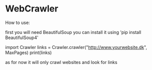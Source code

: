 # WebCrawler

How to use:

first you will need BeautifulSoup
you can install it using 'pip install BeautifulSoup4'

import Crawler
links = Crawler.crawler("http://www.yourwebsite.dk", MaxPages)
print(links)

as for now it will only crawl websites and look for links
